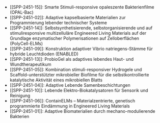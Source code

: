 - [[SPP-2451-15]]: Smarte Stimuli-responsive opaleszente Bakterienfilme (OPAL-Bac)
- [[SPP-2451-02]]: Adaptive kapselbasierte Materialien zur Programmierung lebender technischer Systeme
- [[SPP-2451-14]]: Selbstsynthetisierende, selbstorganisierende und auf stimuliresponsive multizelluläre Engineered Living Materials auf der Grundlage enzymatischer Polymerisationen auf Zelloberflächen (PolyCell-ELMs)
- [[SPP-2451-09]]: Konstruktion adaptiver Vibrio natriegens-Stämme für hybride Leuchtdioden (ENABLED)
- [[SPP-2451-13]]: ProbioGel als adaptives lebendes Haut- und Wundtherapeutikum
- [[SPP-2451-05]]: Kombination stimuli-responsiver Hydrogele und Scaffold-unterstützter mikrobieller Biofilme für die selbstkontrollierte katalytische Aktivität eines mikrobiellen Blatts
- [[SPP-2451-04]]: Adaptive Lebende Samenbeschichtungen
- [[SPP-2451-10]]: Lebende Elektro-Biokatalysatoren für Sensorik und Reinigung
- [[SPP-2451-06]]: ContainELMs – Materialzentrierte, genetisch programmierte Eindämmung in Engineered Living Materials
- [[SPP-2451-01]]: Adaptive Biomaterialien durch mechano-modulierende Bakterien
